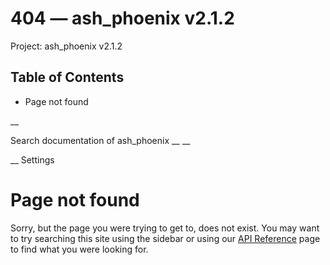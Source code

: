 # 404 — ash_phoenix v2.1.2

Project: ash_phoenix v2.1.2

## Table of Contents

- Page not found

__

Search documentation of ash_phoenix __ __

__ Settings

#  Page not found

Sorry, but the page you were trying to get to, does not exist. You may want to try searching this site using the sidebar or using our [API Reference](external_link) page to find what you were looking for.
